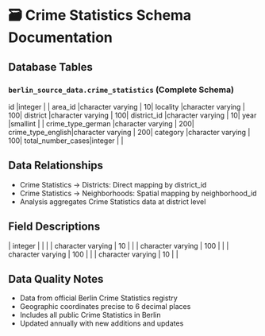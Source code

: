 # 🗃️ Crime Statistics Schema Documentation

## Database Tables
### `berlin_source_data.crime_statistics` (Complete Schema)
id                |integer                    |                        |
area_id           |character varying          |                      10|
locality          |character varying          |                     100|
district          |character varying          |                     100|
district_id       |character varying          |                      10|
year              |smallint                   |                        |
crime_type_german |character varying          |                     200|
crime_type_english|character varying          |                     200|
category          |character varying          |                     100|
total_number_cases|integer                    |                        |

## Data Relationships
- Crime Statistics → Districts: Direct mapping by district_id
- Crime Statistics → Neighborhoods: Spatial mapping by neighborhood_id
- Analysis aggregates Crime Statistics data at district level

## Field Descriptions
| integer |  |  |
| character varying | 10 |  |
| character varying | 100 |  |
| character varying | 100 |  |
| character varying | 10 |  |

## Data Quality Notes
- Data from official Berlin Crime Statistics registry
- Geographic coordinates precise to 6 decimal places
- Includes all public Crime Statistics in Berlin
- Updated annually with new additions and updates

